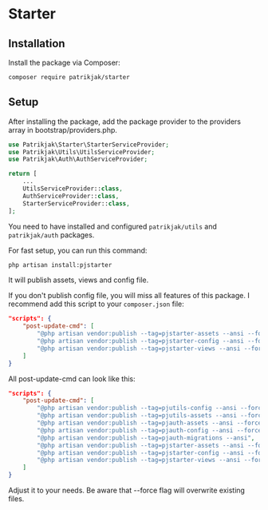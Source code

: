 # Starter

[//]: # ([![codecov]&#40;https://codecov.io/gh/patrikjak/starter/graph/badge.svg?token=kaq2yLG9xq&#41;]&#40;https://codecov.io/gh/patrikjak/starter&#41;)

## Installation

Install the package via Composer:

```bash
composer require patrikjak/starter
```

## Setup

After installing the package, add the package provider to the providers array in bootstrap/providers.php.

```php
use Patrikjak\Starter\StarterServiceProvider;
use Patrikjak\Utils\UtilsServiceProvider;
use Patrikjak\Auth\AuthServiceProvider;

return [
    ...
    UtilsServiceProvider::class,
    AuthServiceProvider::class,
    StarterServiceProvider::class,
];
```

You need to have installed and configured `patrikjak/utils` and `patrikjak/auth` packages.

For fast setup, you can run this command:

```bash
php artisan install:pjstarter
```

It will publish assets, views and config file.

If you don't publish config file, you will miss all features of this package. I recommend add this script to your `composer.json` file:

```json
"scripts": {
    "post-update-cmd": [
        "@php artisan vendor:publish --tag=pjstarter-assets --ansi --force",
        "@php artisan vendor:publish --tag=pjstarter-config --ansi --force",
        "@php artisan vendor:publish --tag=pjstarter-views --ansi --force"
    ]
}
```

All post-update-cmd can look like this:

```json
"scripts": {
    "post-update-cmd": [
        "@php artisan vendor:publish --tag=pjutils-config --ansi --force",
        "@php artisan vendor:publish --tag=pjutils-assets --ansi --force",
        "@php artisan vendor:publish --tag=pjauth-assets --ansi --force",
        "@php artisan vendor:publish --tag=pjauth-config --ansi --force",
        "@php artisan vendor:publish --tag=pjauth-migrations --ansi",
        "@php artisan vendor:publish --tag=pjstarter-assets --ansi --force",
        "@php artisan vendor:publish --tag=pjstarter-config --ansi --force",
        "@php artisan vendor:publish --tag=pjstarter-views --ansi --force"
    ]
}
```

Adjust it to your needs. Be aware that --force flag will overwrite existing files.